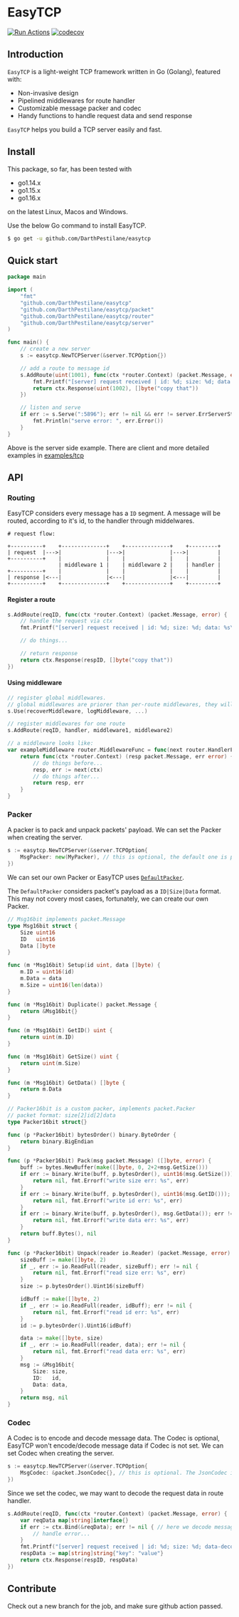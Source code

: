 # EasyTCP

[![Run Actions](https://github.com/DarthPestilane/easytcp/actions/workflows/actions.yml/badge.svg?branch=master&event=push)](https://github.com/DarthPestilane/easytcp/actions/workflows/actions.yml)
[![codecov](https://codecov.io/gh/DarthPestilane/easytcp/branch/master/graph/badge.svg?token=002KJ5IV4Z)](https://codecov.io/gh/DarthPestilane/easytcp)

## Introduction

`EasyTCP` is a light-weight TCP framework written in Go (Golang), featured with:

- Non-invasive design
- Pipelined middlewares for route handler
- Customizable message packer and codec
- Handy functions to handle request data and send response

`EasyTCP` helps you build a TCP server easily and fast.

## Install

This package, so far, has been tested with

- go1.14.x
- go1.15.x
- go1.16.x

on the latest Linux, Macos and Windows.

Use the below Go command to install EasyTCP.

```sh
$ go get -u github.com/DarthPestilane/easytcp
```

## Quick start

```go
package main

import (
	"fmt"
	"github.com/DarthPestilane/easytcp"
	"github.com/DarthPestilane/easytcp/packet"
	"github.com/DarthPestilane/easytcp/router"
	"github.com/DarthPestilane/easytcp/server"
)

func main() {
	// create a new server
	s := easytcp.NewTCPServer(&server.TCPOption{})

	// add a route to message id
	s.AddRoute(uint(1001), func(ctx *router.Context) (packet.Message, error) {
		fmt.Printf("[server] request received | id: %d; size: %d; data: %s\n", ctx.MsgID(), ctx.MsgSize(), ctx.MsgRawData())
		return ctx.Response(uint(1002), []byte("copy that"))
	})

	// listen and serve
	if err := s.Serve(":5896"); err != nil && err != server.ErrServerStopped {
		fmt.Println("serve error: ", err.Error())
	}
}
```

Above is the server side example. There are client and more detailed examples in [examples/tcp](./examples/tcp)

## API

### Routing

EasyTCP considers every message has a `ID` segment.
A message will be routed, according to it's id, to the handler through middelwares.

```
# request flow:

+----------+    +--------------+    +--------------+    +---------+
| request  |--->|              |--->|              |--->|         |
+----------+    |              |    |              |    |         |
                | middleware 1 |    | middleware 2 |    | handler |
+----------+    |              |    |              |    |         |
| response |<---|              |<---|              |<---|         |
+----------+    +--------------+    +--------------+    +---------+
```

#### Register a route

```go
s.AddRoute(reqID, func(ctx *router.Context) (packet.Message, error) {
	// handle the request via ctx
	fmt.Printf("[server] request received | id: %d; size: %d; data: %s\n", ctx.MsgID(), ctx.MsgSize(), ctx.MsgRawData())

	// do things...

	// return response
	return ctx.Response(respID, []byte("copy that"))
})
```

#### Using middleware

```go
// register global middlewares.
// global middlewares are priorer than per-route middlewares, they will be invoked first
s.Use(recoverMiddleware, logMiddleware, ...)

// register middlewares for one route
s.AddRoute(reqID, handler, middleware1, middleware2)

// a middleware looks like:
var exampleMiddleware router.MiddlewareFunc = func(next router.HandlerFunc) router.HandlerFunc {
	return func(ctx *router.Context) (resp packet.Message, err error) {
		// do things before...
		resp, err := next(ctx)
		// do things after...
		return resp, err
	}
}
```

### Packer

A packer is to pack and unpack packets' payload. We can set the Packer when creating the server.

```go
s := easytcp.NewTCPServer(&server.TCPOption{
	MsgPacker: new(MyPacker), // this is optional, the default one is packet.DefaultPacker
})
```

We can set our own Packer or EasyTCP uses [`DefaultPacker`](./packet/packer.go).

The `DefaultPacker` considers packet's payload as a `ID|Size|Data` format.
This may not covery most cases, fortunately, we can create our own Packer.

```go
// Msg16bit implements packet.Message
type Msg16bit struct {
	Size uint16
	ID   uint16
	Data []byte
}

func (m *Msg16bit) Setup(id uint, data []byte) {
	m.ID = uint16(id)
	m.Data = data
	m.Size = uint16(len(data))
}

func (m *Msg16bit) Duplicate() packet.Message {
	return &Msg16bit{}
}

func (m *Msg16bit) GetID() uint {
	return uint(m.ID)
}

func (m *Msg16bit) GetSize() uint {
	return uint(m.Size)
}

func (m *Msg16bit) GetData() []byte {
	return m.Data
}

// Packer16bit is a custom packer, implements packet.Packer
// packet format: size[2]id[2]data
type Packer16bit struct{}

func (p *Packer16bit) bytesOrder() binary.ByteOrder {
	return binary.BigEndian
}

func (p *Packer16bit) Pack(msg packet.Message) ([]byte, error) {
	buff := bytes.NewBuffer(make([]byte, 0, 2+2+msg.GetSize()))
	if err := binary.Write(buff, p.bytesOrder(), uint16(msg.GetSize())); err != nil {
		return nil, fmt.Errorf("write size err: %s", err)
	}
	if err := binary.Write(buff, p.bytesOrder(), uint16(msg.GetID())); err != nil {
		return nil, fmt.Errorf("write id err: %s", err)
	}
	if err := binary.Write(buff, p.bytesOrder(), msg.GetData()); err != nil {
		return nil, fmt.Errorf("write data err: %s", err)
	}
	return buff.Bytes(), nil
}

func (p *Packer16bit) Unpack(reader io.Reader) (packet.Message, error) {
	sizeBuff := make([]byte, 2)
	if _, err := io.ReadFull(reader, sizeBuff); err != nil {
		return nil, fmt.Errorf("read size err: %s", err)
	}
	size := p.bytesOrder().Uint16(sizeBuff)

	idBuff := make([]byte, 2)
	if _, err := io.ReadFull(reader, idBuff); err != nil {
		return nil, fmt.Errorf("read id err: %s", err)
	}
	id := p.bytesOrder().Uint16(idBuff)

	data := make([]byte, size)
	if _, err := io.ReadFull(reader, data); err != nil {
		return nil, fmt.Errorf("read data err: %s", err)
	}
	msg := &Msg16bit{
		Size: size,
		ID:   id,
		Data: data,
	}
	return msg, nil
}
```

### Codec

A Codec is to encode and decode message data. The Codec is optional, EasyTCP won't encode/decode message data if Codec is not set.
We can set Codec when creating the server.

```go
s := easytcp.NewTCPServer(&server.TCPOption{
	MsgCodec: &packet.JsonCodec{}, // this is optional. The JsonCodec is a built-in codec
})
```

Since we set the codec, we may want to decode the request data in route handler.

```go
s.AddRoute(reqID, func(ctx *router.Context) (packet.Message, error) {
	var reqData map[string]interface{}
	if err := ctx.Bind(&reqData); err != nil { // here we decode message data and bind to reqData
		// handle error...
	}
	fmt.Printf("[server] request received | id: %d; size: %d; data-decoded: %+v\n", ctx.MsgID(), ctx.MsgSize(), reqData)
	respData := map[string]string{"key": "value"}
	return ctx.Response(respID, respData)
})
```

## Contribute

Check out a new branch for the job, and make sure github action passed.
